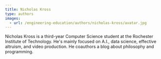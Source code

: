```yaml
---
title: Nicholas Kross
type: authors
images:
  - url: /engineering-education/authors/nicholas-kross/avatar.jpg 
---
```

Nicholas Kross is a third-year Computer Science student at the Rochester Institute of Technology. He's mainly focused on A.I., data science, effective altruism, and video production. He coauthors a blog about philosophy and programming.